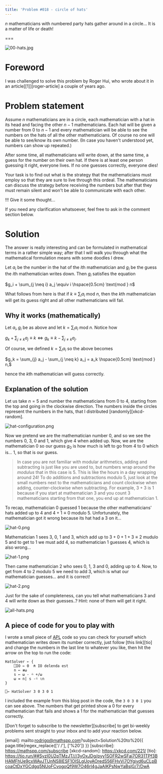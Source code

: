 ```yaml
---
title: 'Problem #018 - circle of hats'
---
```


$n$ mathematicians with numbered party hats gather around in a circle... It is a matter of life or death!

===

![00-hats.jpg](./00-hats.jpg)


# Foreword

I was challenged to solve this problem by Roger Hui, who wrote about it in an article[[1]][roger-article] a couple of years ago.


# Problem statement

Assume $n$ mathematicians are in a circle, each mathematician with a hat in its head and facing the other $n-1$ mathematicians. Each hat will be given a number from $0$ to $n-1$ and every mathematician will be able to see the numbers on the hats of all the other mathematicians. Of course no one will be able to see/know its own number. (In case you haven't understood yet, numbers can show up repeated.)

After some time, all mathematicians will write down, at the same time, a guess for the number on their own hat. If there is at least one person guessing it right, everyone lives. If no one guesses correctly, everyone dies!

Your task is to find out what is the strategy that the mathematicians must employ so that they are sure to live through this ordeal. The mathematicians can discuss the strategy before receiving the numbers but after that they must remain silent and won't be able to communicate with each other.

!!! Give it some thought...

If you need any clarification whatsoever, feel free to ask in the comment section below.


# Solution

The answer is really interesting and can be formulated in mathematical terms in a rather simple way; after that I will walk you through what the mathematical formulation means with some doodles I drew.

Let $a_i$ be the number in the hat of the $i$th mathematician and $g_i$ be the guess the $i$th mathematician writes down. Then $g_i$ satisfies the equation

$g_i + \sum_{j \neq i} a_j \equiv i \hspace{0.5cm} \text{mod } n$

What follows from here is that if $k \equiv \sum_i a_i \text{ mod } n$, then the $k$th mathematician will get its guess right and all other mathematicians will fail.


## Why it works (mathematically)

Let $a_i, g_i$ be as above and let $k = \sum_i a_i \text{ mod } n$. Notice how

$g_k + \sum_{j \neq k} a_j \equiv k \iff g_k \equiv k - \sum_{j \neq k} a_j.$

Of course, we defined $k = \sum_i a_i$ so the above becomes

$g_k = \sum_{j} a_j - \sum_{j \neq k} a_j = a_k \hspace{0.5cm} \text{mod } n,$

hence the $k$th mathematician will guess correctly.


## Explanation of the solution

Let us take $n = 5$ and number the mathematicians from $0$ to $4$, starting from the top and going in the clockwise direction. The numbers inside the circles represent the numbers in the hats, that I distributed [randomly][xkcd-random].

![hat-configuration.png](./hat-configuration.png)

Now we pretend we are the mathematician number $0$, and so we see the numbers $0$, $3$, $0$ and $1$, which give $4$ when added up. Now, we are the mathematician $0$ so our guess $g_0$ is how much is left to go from $4$ to $0$ which is... $1$, so that is our guess.

 > In case you are not familiar with modular arithmetics, adding and subtracting is just like you are used to, but numbers wrap around the _modulus_ that in this case is $5$. This is like the hours in a day wrapping around $24$!
 > To do additions and subtractions modulo $5$, just look at the small numbers next to the mathematicians and count clockwise when adding, counter-clockwise when subtracting. For example, $3 + 3$ is $1$ because if you start at mathematician $3$ and you count $3$ mathematicians starting from that one, you end up at mathematician $1$.

To recap, mathematician $0$ guessed $1$ because the other mathematicians' hats added up to $4$ and $4 + 1 \equiv 0$ modulo $5$. Unfortunately, the mathematician got it wrong because its hat had a $3$ on it...

![hat-0.png](./hat-0.png)

Mathematician $1$ sees $3$, $0$, $1$ and $3$, which add up to $3 + 0 + 1 + 3 \equiv 2$ mudulo $5$ and to get to $1$ we must add $4$, so mathematician $1$ guesses $4$, which is also wrong...

![hat-1.png](./hat-1.png)

Then came mathematician $2$ who sees $0$, $1$, $3$ and $0$, adding up to $4$. Now, to get from $4$ to $2$ modulo $5$ we need to add $3$, which is what our mathematician guesses... and it is correct!

![hat-2.png](./hat-2.png)

Just for the sake of completeness, can you tell what mathematicians $3$ and $4$ will write down as their guesses..? Hint: none of them will get it right.

![all-hats.png](./all-hats.png)


## A piece of code for you to play with

I wrote a small piece of [APL](https://aplwiki.com) code so you can check for yourself which mathematician writes down its number correctly, just follow [this link][tio] and change the numbers in the last line to whatever you like, then hit the arrow on the top to run the code:

```apl
HatSolver ← {
    ⎕IO ← 0  ⍝ IO delenda est
    n ← ≢⍵
    s ← ⍵ - ⍨ +/⍵
    ⍵ = n| s -⍨ ⍳n
}

⎕← HatSolver 3 0 3 0 1
```

I included the example from this blog post in the code, the `3 0 3 0 1` you can see above. The numbers that get printed show a $0$ for every mathematician that fails and shows a $1$ for the mathematician that guesses correctly.


[Don't forget to subscribe to the newsletter][subscribe] to get bi-weekly
problems sent straight to your inbox and to add your reaction below.

[email]: mailto:rodrigo@mathspp.com?subject=Solution%20to%20{{ page.title|regex_replace(['/ /'], ['%20']) }}
[subscribe]: https://mathspp.com/subscribe
[xkcd-random]: https://xkcd.com/221/
[tio]: https://tio.run/##SyzI0U2pTMzJT///3yOxJDg/pyy1SOFR2wSFai7OR31TPf3BHAMFhUe9cxWAvJTUnNS8lESF1OISLgUoyAOredS56FHvVi7OYgivd6uCLpBcoaCtDxYGCdgq5NUoFCvogoQf9W7O46rl4gJaAlKPsNwYaBsIG/7/DwA

